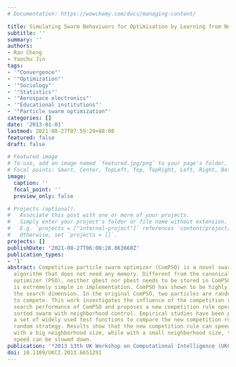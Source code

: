 ```yaml
---
# Documentation: https://wowchemy.com/docs/managing-content/

title: Simulating Swarm Behaviuors for Optimisation by Learning from Neighbours
subtitle: ''
summary: ''
authors:
- Ran Cheng
- Yaochu Jin
tags:
- '"Convergence"'
- '"Optimization"'
- '"Sociology"'
- '"Statistics"'
- '"Aerospace electronics"'
- '"Educational institutions"'
- '"Particle swarm optimization"'
categories: []
date: '2013-01-01'
lastmod: 2021-08-27T07:59:29+08:00
featured: false
draft: false

# Featured image
# To use, add an image named `featured.jpg/png` to your page's folder.
# Focal points: Smart, Center, TopLeft, Top, TopRight, Left, Right, BottomLeft, Bottom, BottomRight.
image:
  caption: ''
  focal_point: ''
  preview_only: false

# Projects (optional).
#   Associate this post with one or more of your projects.
#   Simply enter your project's folder or file name without extension.
#   E.g. `projects = ["internal-project"]` references `content/project/deep-learning/index.md`.
#   Otherwise, set `projects = []`.
projects: []
publishDate: '2021-08-27T06:00:28.863668Z'
publication_types:
- '1'
abstract: Competitive particle swarm optimizer (ComPSO) is a novel swarm intelligence
  algorithm that does not need any memory. Different from the canonical particle swarm
  optimizer (PSO), neither gbest nor pbest needs to be stored in ComPSO, and the algorithm
  is extremely simple in implementation. ComPSO has shown to be highly scalable to
  the search dimension. In the original ComPSO, two particles are randomly chosen
  to compete. This work investigates the influence of the competition rule on the
  search performance of ComPSO and proposes a new competition rule operating on a
  sorted swarm with neighborhood control. Empirical studies have been performed on
  a set of widely used test functions to compare the new competition rule with the
  random strategy. Results show that the new competition rule can speed up the convergence
  with a big neighborhood size, while with a small neighborhood size, the convergence
  speed can be slowed down.
publication: '*2013 13th UK Workshop on Computational Intelligence (UKCI)*'
doi: 10.1109/UKCI.2013.6651291
---
```

